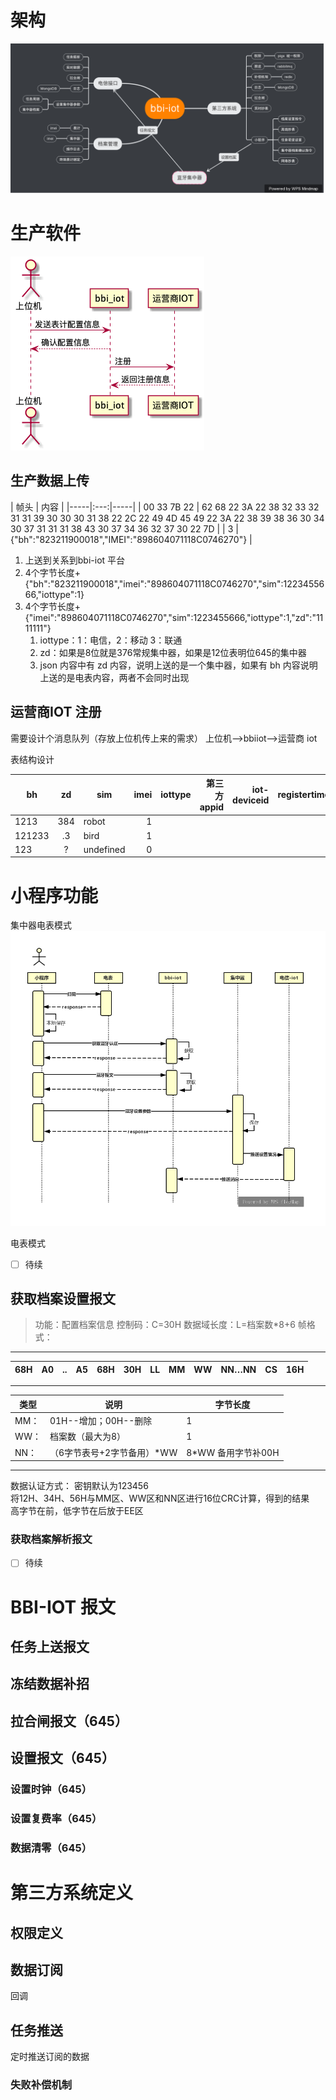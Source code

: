 # 架构
![Alt text](./images/bbi-iot.png)


# 生产软件

![Alt text](./out/uml/表计注册/表计注册.png)


## 生产数据上传
| 帧头 | 内容 |
|-----|:---:|-----|
| 00 33 7B 22 | 62 68 22 3A 22 38 32 33 32 31 31 39 30 30 30 31 38 22 2C 22 49 4D 45 49 22 3A 22 38 39 38 36 30 34 30 37 31 31 31 38 43 30 37 34 36 32 37 30 22 7D |
| 3 | {"bh":"823211900018","IMEI":"898604071118C0746270"} |

1. 上送到关系到bbi-iot 平台
2. 4个字节长度+{"bh":"823211900018","imei":"898604071118C0746270","sim":1223455666,"iottype":1}
3. 4个字节长度+{"imei":"898604071118C0746270","sim":1223455666,"iottype":1,"zd":"1111111"} 
	1. iottype：1：电信，2：移动 3：联通
	2. zd：如果是8位就是376常规集中器，如果是12位表明位645的集中器
	3. json 内容中有 zd 内容，说明上送的是一个集中器，如果有 bh 内容说明上送的是电表内容，两者不会同时出现

## 运营商IOT 注册
需要设计个消息队列（存放上位机传上来的需求）
上位机-->bbiiot-->运营商 iot

表结构设计

| bh | zd | sim | imei    | iottype | 第三方 appid  |iot-deviceid  | registertime | unregistertime |
|-------|:---:|-----------|-------:|-------:|-------:|-------:|-------:|-------:|
| 1213  | 384 | robot     | 1 |
| 121233 | .3  | bird      | 1   |
| 123  | ?   | undefined | 0     |


# 小程序功能

集中器电表模式
![image text](https://github.com/59471032/bbiiot/raw/master/images/xiaochengxu.png)


电表模式
- [ ] 待续



## 获取档案设置报文

> 功能：配置档案信息
> 控制码：C=30H
> 数据域长度：L=档案数*8+6
> 帧格式：
---
| 68H | A0 | .. | A5 | 68H | 30H | LL  | MM  | WW  | NN…NN  | CS  | 16H |
|-------|:---:|---------|-------:|-------:|-------:|-------:|-------:|-------:|-------:|-------:|-------:|
---
| 类型 | 说明                       | 字节长度            |
| ---- | -------------------------- | ------------------- |
| MM： | 01H--增加；00H--删除       | 1                   |
| WW： | 档案数（最大为8）          | 1                   |
| NN： | （6字节表号+2字节备用）*WW | 8*WW		备用字节补00H |

---						
数据认证方式：
    密钥默认为123456					
	将12H、34H、56H与MM区、WW区和NN区进行16位CRC计算，得到的结果					
	高字节在前，低字节在后放于EE区					


### 获取档案解析报文

- [ ] 待续



# BBI-IOT 报文
## 任务上送报文
## 冻结数据补招
## 拉合闸报文（645）
## 设置报文（645）
### 设置时钟（645）
### 设置复费率（645）
### 数据清零（645）



# 第三方系统定义
## 权限定义
## 数据订阅
回调
## 任务推送
定时推送订阅的数据
### 失败补偿机制